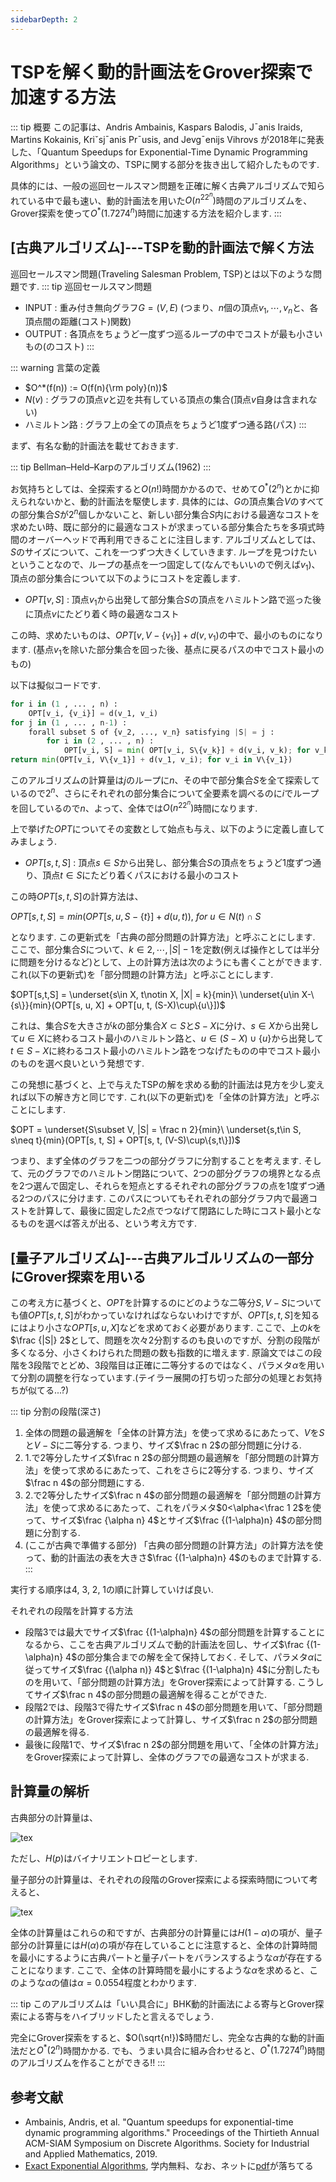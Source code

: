 ```yaml
---
sidebarDepth: 2
---
```


# TSPを解く動的計画法をGrover探索で加速する方法

::: tip 概要
この記事は、Andris Ambainis, Kaspars Balodis, J¯anis Iraids, Martins Kokainis, Kriˇsj¯anis Pr¯usis, and Jevg¯enijs Vihrovs が2018年に発表した、「Quantum Speedups for Exponential-Time Dynamic Programming Algorithms」という論文の、TSPに関する部分を抜き出して紹介したものです.

具体的には、一般の巡回セールスマン問題を正確に解く古典アルゴリズムで知られている中で最も速い、動的計画法を用いた$O(n^22^n)$時間のアルゴリズムを、Grover探索を使って$O^*(1.7274^n)$時間に加速する方法を紹介します.
:::

## [古典アルゴリズム]---TSPを動的計画法で解く方法

巡回セールスマン問題(Traveling Salesman Problem, TSP)とは以下のような問題です.
::: tip 巡回セールスマン問題
- INPUT : 重み付き無向グラフ$G = (V, E)$ (つまり、$n$個の頂点$v_1, \cdots, v_n$と、各頂点間の距離(コスト)関数)
- OUTPUT : 各頂点をちょうど一度ずつ巡るループの中でコストが最も小さいもの(のコスト)
:::

::: warning 言葉の定義
- $O^*(f(n)) := O(f(n){\rm poly}(n))$
- $N(v)$ : グラフの頂点$v$と辺を共有している頂点の集合(頂点$v$自身は含まれない)
- ハミルトン路 : グラフ上の全ての頂点をちょうど1度ずつ通る路(パス)
:::

まず、有名な動的計画法を載せておきます.

::: tip
Bellman–Held–Karpのアルゴリズム(1962)
:::

お気持ちとしては、全探索すると$O(n!)$時間かかるので、せめて$O^*(2^n)$とかに抑えられないかと、動的計画法を駆使します.
具体的には、$G$の頂点集合$V$のすべての部分集合$S$が$2^n$個しかないこと、新しい部分集合$S$内における最適なコストを求めたい時、既に部分的に最適なコストが求まっている部分集合たちを多項式時間のオーバーヘッドで再利用できることに注目します.
アルゴリズムとしては、$S$のサイズについて、これを一つずつ大きくしていきます.
ループを見つけたいということなので、ループの基点を一つ固定して(なんでもいいので例えば$v_1$)、頂点の部分集合について以下のようにコストを定義します.

- $OPT[v, S]$ : 頂点$v_1$から出発して部分集合$S$の頂点をハミルトン路で巡った後に頂点$v$にたどり着く時の最適なコスト

この時、求めたいものは、$OPT[v,V-\{v_1\}] + d(v,v_1)$の中で、最小のものになります. (基点$v_1$を除いた部分集合を回った後、基点に戻るパスの中でコスト最小のもの)

以下は擬似コードです.
```python
for i in (1 , ... , n) :
	OPT[v_i, {v_i}] = d(v_1, v_i)
for j in (1 , ... , n-1) :
	forall subset S of {v_2, ..., v_n} satisfying |S| = j :
		for i in (2 , ... , n) : 
			OPT[v_i, S] = min( OPT[v_i, S\{v_k}] + d(v_i, v_k); for v_k in S\{v_i} )
return min(OPT[v_i, V\{v_1}] + d(v_1, v_i); for v_i in V\{v_1})
```

このアルゴリズムの計算量は$j$のループに$n$、その中で部分集合$S$を全て探索しているので$2^n$、さらにそれぞれの部分集合について全要素を調べるのに$i$でループを回しているので$n$、よって、全体では$O(n^22^n)$時間になります.

上で挙げた$OPT$についてその変数として始点も与え、以下のように定義し直してみましょう.

- $OPT[s, t, S]$ : 頂点$s\in S$から出発し、部分集合$S$の頂点をちょうど1度ずつ通り、頂点$t\in S$にたどり着くパスにおける最小のコスト

この時$OPT[s, t, S]$の計算方法は、

$OPT[s,t,S] = min(OPT[s, u, S-\{t\}] + d(u, t)),\ for\ u\in N(t)\cap S$

となります. 
この更新式を「古典の部分問題の計算方法」と呼ぶことにします.
ここで、部分集合$S$について、$k\in{2,\cdots,|S|-1}$を定数(例えば操作としては半分に問題を分けるなど)として、上の計算方法は次のようにも書くことができます.
これ(以下の更新式)を「部分問題の計算方法」と呼ぶことにします.

$OPT[s,t,S] = \underset{s\in X, t\notin X, |X| = k}{min}\ \underset{u\in X-\{s\}}{min}(OPT[s, u, X] + OPT[u, t, (S-X)\cup\{u\}])$

これは、集合$S$を大きさが$k$の部分集合$X\subset S$と$S-X$に分け、$s\in X$から出発して$u\in X$に終わるコスト最小のハミルトン路と、$u\in (S-X)\cup\{u\}$から出発して$t\in S-X$に終わるコスト最小のハミルトン路をつなげたものの中でコスト最小のものを選べ良いという発想です. 

この発想に基づくと、上で与えたTSPの解を求める動的計画法は見方を少し変えれば以下の解き方と同じです.
これ(以下の更新式)を「全体の計算方法」と呼ぶことにします.

$OPT = \underset{S\subset V, |S| = \frac n 2}{min}\ \underset{s,t\in S, s\neq t}{min}(OPT[s, t, S] + OPT[s, t, (V-S)\cup\{s,t\}])$

つまり、まず全体のグラフを二つの部分グラフに分割することを考えます.
そして、元のグラフでのハミルトン閉路について、2つの部分グラフの境界となる点を2つ選んで固定し、それらを短点とするそれぞれの部分グラフの点を1度ずつ通る2つのパスに分けます. 
このパスについてもそれぞれの部分グラフ内で最適コストを計算して、最後に固定した2点でつなげて閉路にした時にコスト最小となるものを選べば答えが出る、という考え方です.


## [量子アルゴリズム]---古典アルゴルリズムの一部分にGrover探索を用いる

この考え方に基づくと、$OPT$を計算するのにどのような二等分$S, V-S$についても値$OPT[s,t,S]$がわかっていなければならないわけですが、$OPT[s,t,S]$を知るにはより小さな$OPT[s,u,X]$などを求めておく必要があります.
ここで、上の$k$を$\frac {|S|} 2$として、問題を次々2分割するのも良いのですが、分割の段階が多くなる分、小さくわけられた問題の数も指数的に増えます. 原論文ではこの段階を3段階でとどめ、3段階目は正確に二等分するのではなく、パラメタ$\alpha$を用いて分割の調整を行なっています.(テイラー展開の打ち切った部分の処理とお気持ちが似てる...?)

::: tip 分割の段階(深さ)
1. 全体の問題の最適解を「全体の計算方法」を使って求めるにあたって、$V$を$S$と$V-S$に二等分する. つまり、サイズ$\frac n 2$の部分問題に分ける.
2. 1.で2等分したサイズ$\frac n 2$の部分問題の最適解を「部分問題の計算方法」を使って求めるにあたって、これをさらに2等分する. つまり、サイズ$\frac n 4$の部分問題にする.
3. 2.で2等分したサイズ$\frac n 4$の部分問題の最適解を「部分問題の計算方法」を使って求めるにあたって、これをパラメタ$0<\alpha<\frac 1 2$を使って、サイズ$\frac {\alpha n} 4$とサイズ$\frac {(1-\alpha)n} 4$の部分問題に分割する.
4. (ここが古典で準備する部分) 「古典の部分問題の計算方法」の計算方法を使って、動的計画法の表を大きさ$\frac {(1-\alpha)n} 4$のものまで計算する.
:::

実行する順序は4, 3, 2, 1の順に計算していけば良い.

それぞれの段階を計算する方法
- 段階3では最大でサイズ$\frac {(1-\alpha)n} 4$の部分問題を計算することになるから、ここを古典アルゴリズムで動的計画法を回し、サイズ$\frac {(1-\alpha)n} 4$の部分集合までの解を全て保持しておく.
そして、パラメタ$\alpha$に従ってサイズ$\frac {(\alpha n)} 4$と$\frac {(1-\alpha)n} 4$に分割したものを用いて、「部分問題の計算方法」をGrover探索によって計算する. 
こうしてサイズ$\frac n 4$の部分問題の最適解を得ることができた.
- 段階2では、段階3で得たサイズ$\frac n 4$の部分問題を用いて、「部分問題の計算方法」をGrover探索によって計算し、サイズ$\frac n 2$の部分問題の最適解を得る.
- 最後に段階1で、サイズ$\frac n 2$の部分問題を用いて、「全体の計算方法」をGrover探索によって計算し、全体のグラフでの最適なコストが求まる.


## 計算量の解析

古典部分の計算量は、

<!--
$\displaystyle O\left(\left(\frac {(1-\alpha)n} 4\right)^22^{\frac {(1-\alpha)n} 4}\right)$
$\displaystyle O\left(\sum_{i=0}^{\frac {(1-\alpha)n} 4}\left(\begin{array}{cc}n\\ i\end{array}\right)\right)$
-->

![tex](/my_page/articles/tsp_by_grover/classical_complexity.png)

ただし、$H(p)$はバイナリエントロピーとします.

量子部分の計算量は、それぞれの段階のGrover探索による探索時間について考えると、

![tex](/my_page/articles/tsp_by_grover/quantum_complexity.png)

全体の計算量はこれらの和ですが、古典部分の計算量には$H(1-\alpha)$の項が、量子部分の計算量には$H(\alpha)$の項が存在していることに注意すると、全体の計算時間を最小にするように古典パートと量子パートをバランスするような$\alpha$が存在することになります.
ここで、全体の計算時間を最小にするような$\alpha$を求めると、このような$\alpha$の値は$\alpha = 0.0554$程度とわかります.

::: tip
このアルゴリズムは「いい具合に」BHK動的計画法による寄与とGrover探索による寄与をハイブリッドしたと言えるでしょう. 

完全にGrover探索をすると、$O(\sqrt{n!})$時間だし、完全な古典的な動的計画法だと$O^*(2^n)$時間かかる. でも、うまい具合に組み合わせると、$O^*(1.7274^n)$時間のアルゴリズムを作ることができる!!
:::

## 参考文献

- Ambainis, Andris, et al. "Quantum speedups for exponential-time dynamic programming algorithms." Proceedings of the Thirtieth Annual ACM-SIAM Symposium on Discrete Algorithms. Society for Industrial and Applied Mathematics, 2019.
- [Exact Exponential Algorithms](https://www.springer.com/jp/book/9783642165320), 学内無料、なお、ネットに[pdf](http://www.ii.uib.no/~fomin/BookEA/BookEA.pdf)が落ちてる

